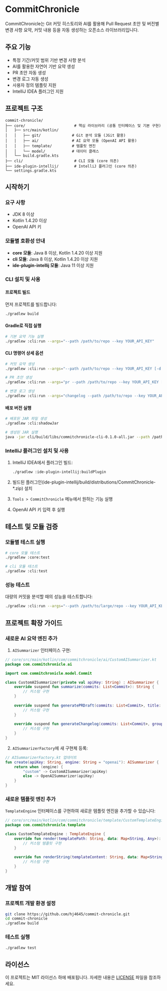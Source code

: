 # CommitChronicle

CommitChronicle는 Git 커밋 히스토리와 AI를 활용해 Pull Request 초안 및 버전별 변경 사항 요약, 커밋 내용 등을 자동 생성하는 오픈소스 라이브러리입니다.

## 주요 기능

- 특정 기간/커밋 범위 기반 변경 사항 분석
- AI를 활용한 자연어 기반 요약 생성
- PR 초안 자동 생성
- 변경 로그 자동 생성
- 사용자 정의 템플릿 지원
- IntelliJ IDEA 플러그인 지원

## 프로젝트 구조

```
commit-chronicle/
├── core/                      # 핵심 라이브러리 (공통 인터페이스 및 기본 구현)
│   ├── src/main/kotlin/
│   │   ├── git/              # Git 분석 모듈 (JGit 활용)
│   │   ├── ai/               # AI 요약 모듈 (OpenAI API 활용)
│   │   ├── template/         # 템플릿 엔진
│   │   └── model/            # 데이터 클래스
│   └── build.gradle.kts
├── cli/                       # CLI 모듈 (core 의존)
├── ide-plugin-intellij/       # IntelliJ 플러그인 (core 의존)
└── settings.gradle.kts
```

## 시작하기

### 요구 사항

- JDK 8 이상
- Kotlin 1.4.20 이상
- OpenAI API 키

### 모듈별 호환성 안내

- **core 모듈**: Java 8 이상, Kotlin 1.4.20 이상 지원
- **cli 모듈**: Java 8 이상, Kotlin 1.4.20 이상 지원
- **ide-plugin-intellij 모듈**: Java 11 이상 지원

### CLI 설치 및 사용

#### 프로젝트 빌드

먼저 프로젝트를 빌드합니다:

```bash
./gradlew build
```

#### Gradle로 직접 실행

```bash
# 기본 요약 기능 실행
./gradlew :cli:run --args="--path /path/to/repo --key YOUR_API_KEY"
```

#### CLI 명령어 상세 옵션

```bash
# 커밋 요약 생성
./gradlew :cli:run --args="--path /path/to/repo --key YOUR_API_KEY [-d DAYS] [-l LIMIT]"

# PR 초안 생성
./gradlew :cli:run --args="pr --path /path/to/repo --key YOUR_API_KEY [-t TITLE] [--template TEMPLATE_PATH]"

# 변경 로그 생성
./gradlew :cli:run --args="changelog --path /path/to/repo --key YOUR_API_KEY [--group] [--template TEMPLATE_PATH]"
```

#### 배포 버전 실행

```bash
# 배포된 JAR 파일 생성
./gradlew :cli:shadowJar

# 생성된 JAR 실행
java -jar cli/build/libs/commitchronicle-cli-0.1.0-all.jar --path /path/to/repo --key YOUR_API_KEY
```

### IntelliJ 플러그인 설치 및 사용

1. IntelliJ IDEA에서 플러그인 빌드:
   ```bash
   ./gradlew :ide-plugin-intellij:buildPlugin
   ```

2. 빌드된 플러그인(ide-plugin-intellij/build/distributions/CommitChronicle-*.zip) 설치
3. `Tools > CommitChronicle` 메뉴에서 원하는 기능 실행
4. OpenAI API 키 입력 후 실행

## 테스트 및 모듈 검증

### 모듈별 테스트 실행

```bash
# core 모듈 테스트
./gradlew :core:test

# cli 모듈 테스트
./gradlew :cli:test
```

### 성능 테스트

대량의 커밋을 분석할 때의 성능을 테스트합니다:

```bash
./gradlew :cli:run --args="--path /path/to/large/repo --key YOUR_API_KEY --limit 1000"
```

## 프로젝트 확장 가이드

### 새로운 AI 요약 엔진 추가

1. `AISummarizer` 인터페이스 구현:

```kotlin
// core/src/main/kotlin/com/commitchronicle/ai/CustomAISummarizer.kt
package com.commitchronicle.ai

import com.commitchronicle.model.Commit

class CustomAISummarizer(private val apiKey: String) : AISummarizer {
    override suspend fun summarize(commits: List<Commit>): String {
        // 커스텀 구현
    }
    
    override suspend fun generatePRDraft(commits: List<Commit>, title: String?): String {
        // 커스텀 구현
    }
    
    override suspend fun generateChangelog(commits: List<Commit>, groupByType: Boolean): String {
        // 커스텀 구현
    }
}
```

2. `AISummarizerFactory`에 새 구현체 등록:

```kotlin
// AISummarizerFactory.kt 업데이트
fun create(apiKey: String, engine: String = "openai"): AISummarizer {
    return when (engine) {
        "custom" -> CustomAISummarizer(apiKey)
        else -> OpenAISummarizer(apiKey)
    }
}
```

### 새로운 템플릿 엔진 추가

`TemplateEngine` 인터페이스를 구현하여 새로운 템플릿 엔진을 추가할 수 있습니다:

```kotlin
// core/src/main/kotlin/com/commitchronicle/template/CustomTemplateEngine.kt
package com.commitchronicle.template

class CustomTemplateEngine : TemplateEngine {
    override fun render(templatePath: String, data: Map<String, Any>): String {
        // 커스텀 템플릿 구현
    }
    
    override fun renderString(templateContent: String, data: Map<String, Any>): String {
        // 커스텀 구현
    }
}
```

## 개발 참여

### 프로젝트 개발 환경 설정

```bash
git clone https://github.com/hj4645/commit-chronicle.git
cd commit-chronicle
./gradlew build
```

### 테스트 실행

```bash
./gradlew test
```

## 라이선스

이 프로젝트는 MIT 라이선스 하에 배포됩니다. 자세한 내용은 [LICENSE](LICENSE) 파일을 참조하세요.